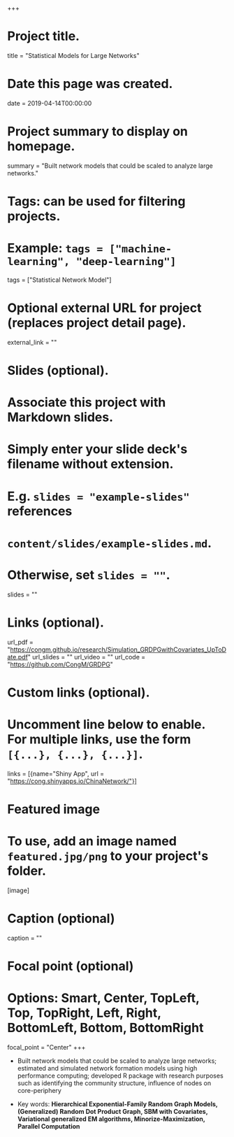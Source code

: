 +++
# Project title.
title = "Statistical Models for Large Networks"

# Date this page was created.
date = 2019-04-14T00:00:00

# Project summary to display on homepage.
summary = "Built network models that could be scaled to analyze large networks."

# Tags: can be used for filtering projects.
# Example: `tags = ["machine-learning", "deep-learning"]`
tags = ["Statistical Network Model"]

# Optional external URL for project (replaces project detail page).
external_link = ""

# Slides (optional).
#   Associate this project with Markdown slides.
#   Simply enter your slide deck's filename without extension.
#   E.g. `slides = "example-slides"` references 
#   `content/slides/example-slides.md`.
#   Otherwise, set `slides = ""`.
slides = ""

# Links (optional).
url_pdf = "https://congm.github.io/research/Simulation_GRDPGwithCovariates_UpToDate.pdf"
url_slides = ""
url_video = ""
url_code = "https://github.com/CongM/GRDPG"

# Custom links (optional).
#   Uncomment line below to enable. For multiple links, use the form `[{...}, {...}, {...}]`.
links = [{name="Shiny App", url = "https://cong.shinyapps.io/ChinaNetwork/"}]

# Featured image
# To use, add an image named `featured.jpg/png` to your project's folder. 
[image]
  # Caption (optional)
  caption = ""
  
  # Focal point (optional)
  # Options: Smart, Center, TopLeft, Top, TopRight, Left, Right, BottomLeft, Bottom, BottomRight
  focal_point = "Center"
+++

- Built network models that could be scaled to analyze large networks; estimated and simulated network formation models using high performance computing; developed R package with research purposes such as identifying the community structure, influence of nodes on core-periphery

- Key words: **Hierarchical Exponential-Family Random Graph Models, (Generalized) Random Dot Product Graph, SBM with Covariates, Variational generalized EM algorithms, Minorize-Maximization, Parallel Computation**







